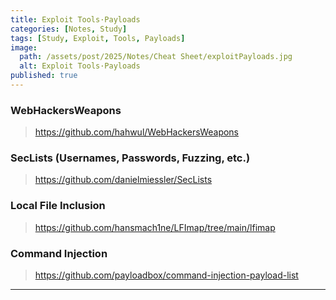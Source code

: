 ```yaml
---
title: Exploit Tools·Payloads
categories: [Notes, Study]
tags: [Study, Exploit, Tools, Payloads]
image:
  path: /assets/post/2025/Notes/Cheat Sheet/exploitPayloads.jpg
  alt: Exploit Tools·Payloads
published: true
---
```


### WebHackersWeapons
> https://github.com/hahwul/WebHackersWeapons

### SecLists (Usernames, Passwords, Fuzzing, etc.)
> https://github.com/danielmiessler/SecLists

### Local File Inclusion
> https://github.com/hansmach1ne/LFImap/tree/main/lfimap

### Command Injection
> https://github.com/payloadbox/command-injection-payload-list

---
